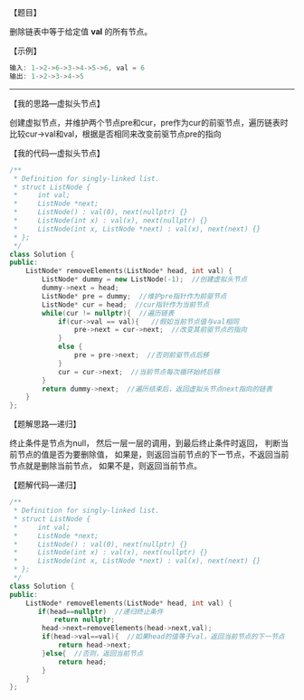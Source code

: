 【题目】

删除链表中等于给定值 **val** 的所有节点。

【示例】

```c++
输入: 1->2->6->3->4->5->6, val = 6
输出: 1->2->3->4->5
```

---

【我的思路—虚拟头节点】

创建虚拟节点，并维护两个节点pre和cur，pre作为cur的前驱节点，遍历链表时比较cur->val和val，根据是否相同来改变前驱节点pre的指向

【我的代码—虚拟头节点】

```c++
/**
 * Definition for singly-linked list.
 * struct ListNode {
 *     int val;
 *     ListNode *next;
 *     ListNode() : val(0), next(nullptr) {}
 *     ListNode(int x) : val(x), next(nullptr) {}
 *     ListNode(int x, ListNode *next) : val(x), next(next) {}
 * };
 */
class Solution {
public:
    ListNode* removeElements(ListNode* head, int val) {
        ListNode* dummy = new ListNode(-1);  //创建虚拟头节点
        dummy->next = head;
        ListNode* pre = dummy;  //维护pre指针作为前驱节点
        ListNode* cur = head;  //cur指针作为当前节点
        while(cur != nullptr){  //遍历链表
            if(cur->val == val){   //假如当前节点值与val相同
                pre->next = cur->next;  //改变其前驱节点的指向
            }
            else {
                pre = pre->next;  //否则前驱节点后移
            }
            cur = cur->next;  //当前节点每次循环始终后移
        }
        return dummy->next;  //遍历结束后，返回虚拟头节点next指向的链表
    }
};
```

【题解思路—递归】

终止条件是节点为null，
然后一层一层的调用，到最后终止条件时返回，
判断当前节点的值是否为要删除值，
如果是，则返回当前节点的下一节点，不返回当前节点就是删除当前节点，
如果不是，则返回当前节点。



【题解代码—递归】

```c++
/**
 * Definition for singly-linked list.
 * struct ListNode {
 *     int val;
 *     ListNode *next;
 *     ListNode() : val(0), next(nullptr) {}
 *     ListNode(int x) : val(x), next(nullptr) {}
 *     ListNode(int x, ListNode *next) : val(x), next(next) {}
 * };
 */
class Solution {
public:
    ListNode* removeElements(ListNode* head, int val) {
       if(head==nullptr)  //递归终止条件
           return nullptr;  
        head->next=removeElements(head->next,val);
        if(head->val==val){  //如果head的值等于val，返回当前节点的下一节点
            return head->next;
        }else{  //否则，返回当前节点
            return head;
        }
    }
};
```

